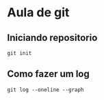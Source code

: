 # Aula de git
## Iniciando repositorio
``` git init ```
## Como fazer um log
``` git log --oneline --graph ```
